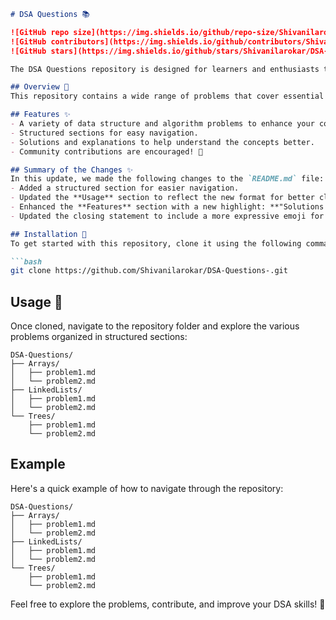 ```markdown
# DSA Questions 📚

![GitHub repo size](https://img.shields.io/github/repo-size/Shivanilarokar/DSA-Questions-) 
![GitHub contributors](https://img.shields.io/github/contributors/Shivanilarokar/DSA-Questions-) 
![GitHub stars](https://img.shields.io/github/stars/Shivanilarokar/DSA-Questions-?style=social) 

The DSA Questions repository is designed for learners and enthusiasts to practice and enhance their skills in data structures and algorithms. This project is designed to enhance your coding skills through practice and exploration.

## Overview 🎉
This repository contains a wide range of problems that cover essential concepts in Data Structures and Algorithms (DSA). Whether you're a beginner or looking to sharpen your skills, you'll find valuable resources here.

## Features ✨
- A variety of data structure and algorithm problems to enhance your coding skills.
- Structured sections for easy navigation.
- Solutions and explanations to help understand the concepts better.
- Community contributions are encouraged! 🤖

## Summary of the Changes ✨
In this update, we made the following changes to the `README.md` file:
- Added a structured section for easier navigation.
- Updated the **Usage** section to reflect the new format for better clarity.
- Enhanced the **Features** section with a new highlight: **"Solutions and explanations to help understand the concepts better."**
- Updated the closing statement to include a more expressive emoji for a friendly touch.

## Installation 🔧
To get started with this repository, clone it using the following command:

```bash
git clone https://github.com/Shivanilarokar/DSA-Questions-.git
```

## Usage 📖
Once cloned, navigate to the repository folder and explore the various problems organized in structured sections:

```plaintext
DSA-Questions/
├── Arrays/
│   ├── problem1.md
│   └── problem2.md
├── LinkedLists/
│   ├── problem1.md
│   └── problem2.md
└── Trees/
    ├── problem1.md
    └── problem2.md
```

## Example
Here's a quick example of how to navigate through the repository:

```plaintext
DSA-Questions/
├── Arrays/
│   ├── problem1.md
│   └── problem2.md
├── LinkedLists/
│   ├── problem1.md
│   └── problem2.md
└── Trees/
    ├── problem1.md
    └── problem2.md
```

Feel free to explore the problems, contribute, and improve your DSA skills! 🚀
```
